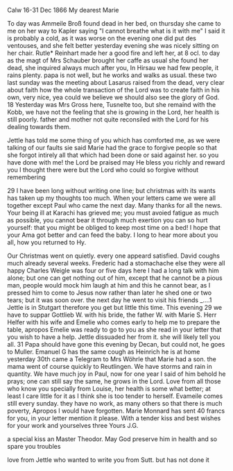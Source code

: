 Calw 16-31 Dec 1866
My dearest Marie

To day was Ammeile Broß found dead in her bed, on thursday she came to me on her way to Kapler saying "I cannot breathe what is it with me" I said it is probably a cold, as it was worse on the evening one did put des ventouses, and she felt better yesterday evening she was nicely sitting on her chair. Rutle* Reinhart made her a good fire and left her, at 8 ocl. to day as the magt of Mrs Schauber brought her caffe as usual she found her dead, she inquired always much after you, In Hirsau we had few people, it rains plenty. papa is not well, but he works and walks as usual. these two last sunday was the meeting about Lasarus raised from the dead, very clear about faith how the whole transaction of the Lord was to create faith in his own, very nice, yea could we believe we should also see the glory of God. 18 Yesterday was Mrs Gross here, Tusnelte too, but she remaind with the Kobb, we have not the feeling that she is growing in the Lord, her health is still poorly. father and mother not quite reconsiled with the Lord for his dealing towards them.

Jettle has told me some thing of you which has comforted me, as we were talking of our faults sie said Marie had the grace to forgive people so that she forgot intirely all that which had been done or said against her. so you have done with me! the Lord be praised may He bless you richly and reward you I thought there were but the Lord who could so forgive without remembering

29 I have been long without writing one line; but christmas with its wants has taken up my thoughts too much. When your letters came we were all together except Paul who came the next day. Many thanks for all the news. Your being ill at Karachi has grieved me; you must avoied fatigue as much as possible, you cannot bear it through much exertion you can so hurt yourself: that you might be obliged to keep most time on a bed! I hope that your Ama got better and can feed the baby. I long to hear more about you all, how you returned to Hy.

Our Christmas went on quietly. every one appeard satisfied. David coughs much already several weeks. Frederic had a stomachache else they were all happy Charles Weigle was four or five days here I had a long talk with him alone; but one can get nothing out of him, except that he cannot be a pious man, people would mock him laugh at him and this he cannot bear, as I pressed him to come to Jesus now rather than later he shed one or two tears; but it was soon over. the next day he went to visit his friends _....1 Jettle is in Stutgart therefore you get but little this time. This evening 29 we have to suppar Gottlieb W. with his bride, the father W. with Marie S. Herr Helfer with his wife and Emelie who comes early to help me to prepare the table, apropos Emelie was ready to go to you as she read in your letter that you wish to have a help. Jettle dissuaded her from it. she will likely tell you all. 31 Papa should have gone this evening by Decan, but could not, he goes to Muller. Emanuel G has the same cough as Heinrich he is at home yesterday 30th came a Telegram to Mrs Wöhrle that Marie had a son. the mama went of course quickly to Reutlingen. We have storms and rain in quantity. We have much joy in Paul, now for one year I said of him behold he prays; one can still say the same, he grows in the Lord. 
Love from all those who know you specially from Louise, her health is some what better; at least I care little for it as I think she is too tender to herself. Evameile comes still every sunday. they have no work, as many others so that there is much poverty, Apropos I would have forgotten. Marie Monnard has sent 40 francs for you, in your letter mention it please. 
With a tender kiss and best wishes for your work and yourselves three  Yours J.G.

a special kiss an Master Theodor. May God preserve him in health and so spare you troubles

love from Jettle who wanted to write you from Sutt. but has not done it 